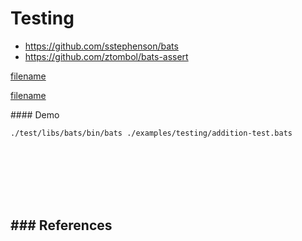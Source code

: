 # Testing

- https://github.com/sstephenson/bats
- https://github.com/ztombol/bats-assert

[filename](../../examples/testing/main.bash ':include :type=code bash')

[filename](../../examples/testing/addition-test.bats ':include :type=code bash')

#### Demo
```
./test/libs/bats/bin/bats ./examples/testing/addition-test.bats
```

<br><br><br><br><br>

### References
- 